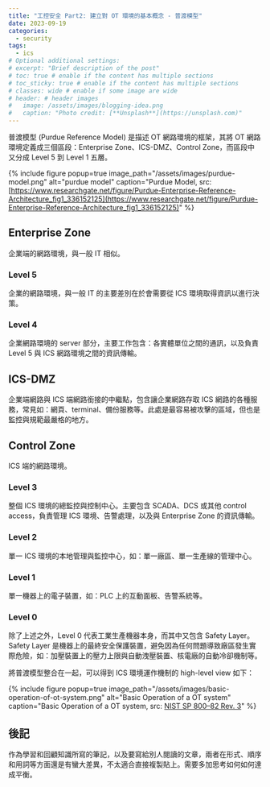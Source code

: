 ```yaml
---
title: "工控安全 Part2: 建立對 OT 環境的基本概念 - 普渡模型"
date: 2023-09-19
categories:
  - security
tags:
  - ics
# Optional additional settings:
# excerpt: "Brief description of the post"
# toc: true # enable if the content has multiple sections
# toc_sticky: true # enable if the content has multiple sections
# classes: wide # enable if some image are wide
# header: # header images
#   image: /assets/images/blogging-idea.png
#   caption: "Photo credit: [**Unsplash**](https://unsplash.com)"
---
```


普渡模型 (Purdue Reference Model) 是描述 OT 網路環境的框架，其將 OT 網路環境定義成三個區段：Enterprise Zone、ICS-DMZ、Control Zone，而區段中又分成 Level 5 到 Level 1 五層。

{% include figure popup=true
   image_path="/assets/images/purdue-model.png"
   alt="purdue model"
   caption="Purdue Model, src: [https://www.researchgate.net/figure/Purdue-Enterprise-Reference-Architecture_fig1_336152125](https://www.researchgate.net/figure/Purdue-Enterprise-Reference-Architecture_fig1_336152125)"
%}

## Enterprise Zone

企業端的網路環境，與一般 IT 相似。

### Level 5

企業的網路環境，與一般 IT 的主要差別在於會需要從 ICS 環境取得資訊以進行決策。

### Level 4

企業網路環境的 server 部分，主要工作包含：各實體單位之間的通訊，以及負責 Level 5 與 ICS 網路環境之間的資訊傳輸。

## ICS-DMZ

企業端網路與 ICS 端網路銜接的中繼點，包含讓企業網路存取 ICS 網路的各種服務，常見如：網頁、terminal、備份服務等。此處是最容易被攻擊的區域，但也是監控與規範最嚴格的地方。

## Control Zone

ICS 端的網路環境。

### Level 3

整個 ICS 環境的總監控與控制中心。主要包含 SCADA、DCS 或其他 control access，負責管理 ICS 環境、告警處理，以及與 Enterprise Zone 的資訊傳輸。

### Level 2

單一 ICS 環境的本地管理與監控中心，如：單一廠區、單一生產線的管理中心。

### Level 1

單一機器上的電子裝置，如：PLC 上的互動面板、告警系統等。

### Level 0

除了上述之外，Level 0 代表工業生產機器本身，而其中又包含 Safety Layer。Safety Layer 是機器上的最終安全保護裝置，避免因為任何問題導致廠區發生實際危險，如：加壓裝置上的壓力上限與自動洩壓裝置、核電廠的自動冷卻機制等。

將普渡模型整合在一起，可以得到 ICS 環境運作機制的 high-level view 如下：

{% include figure popup=true
   image_path="/assets/images/basic-operation-of-ot-system.png"
   alt="Basic Operation of a OT system"
   caption="Basic Operation of a OT system, src: [NIST SP 800–82 Rev. 3](https://csrc.nist.gov/pubs/sp/800/82/r3/ipd)"
%}

## 後記

作為學習和回顧知識所寫的筆記，以及要寫給別人閱讀的文章，兩者在形式、順序和用詞等方面還是有蠻大差異，不太適合直接複製貼上。需要多加思考如何如何達成平衡。
